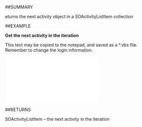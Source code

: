 

##SUMMARY


eturns the next activity object in a SOActivityListItem collection



##EXAMPLE

**Get the next activity in the iteration**

This text may be copied to the notepad, and saved as a *.vbs file. Remember to change the login information.

![](../../Examples/vbs/SOActivityList.EOF.vbs.txt)




##RETURNS

SOActivityListItem – the next activity in the iteration




